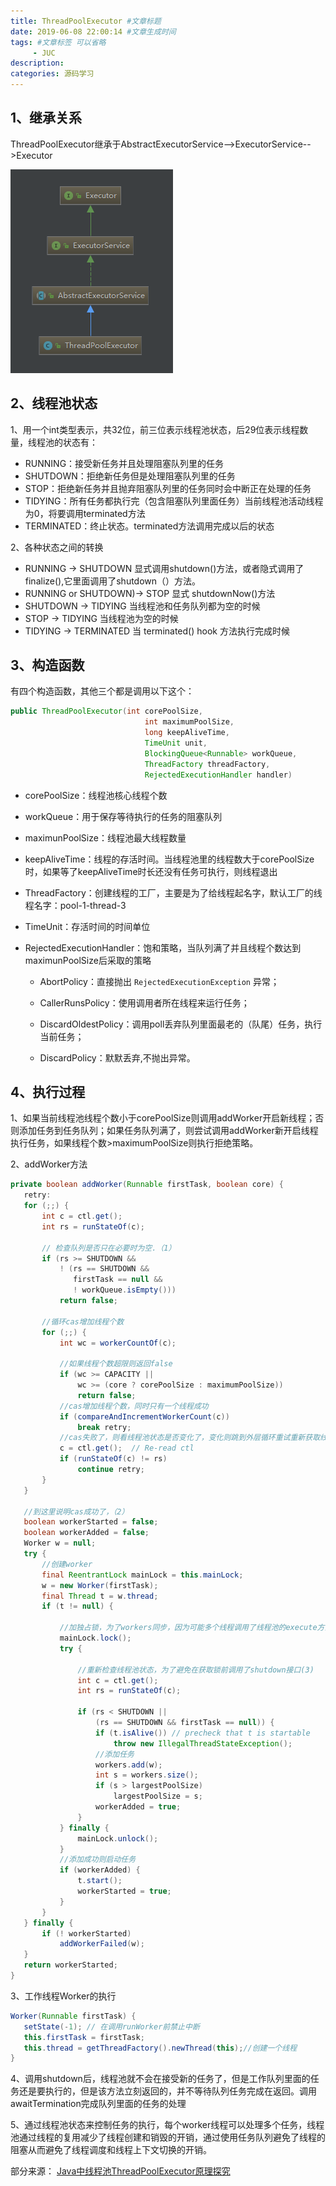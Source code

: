 ```yaml
---
title: ThreadPoolExecutor #文章标题
date: 2019-06-08 22:00:14 #文章生成时间
tags: #文章标签 可以省略
     - JUC
description: 
categories: 源码学习
---
```

## 1、继承关系

ThreadPoolExecutor继承于AbstractExecutorService\-\-\>ExecutorService\-\-\>Executor

![类继承关系图](ThreadPoolExecutor/Image.png)
## 2、线程池状态

1、用一个int类型表示，共32位，前三位表示线程池状态，后29位表示线程数量，线程池的状态有：

* RUNNING：接受新任务并且处理阻塞队列里的任务
* SHUTDOWN：拒绝新任务但是处理阻塞队列里的任务
* STOP：拒绝新任务并且抛弃阻塞队列里的任务同时会中断正在处理的任务
* TIDYING：所有任务都执行完（包含阻塞队列里面任务）当前线程池活动线程为0，将要调用terminated方法
* TERMINATED：终止状态。terminated方法调用完成以后的状态

2、各种状态之间的转换

* RUNNING \-\> SHUTDOWN
显式调用shutdown\(\)方法，或者隐式调用了finalize\(\),它里面调用了shutdown（）方法。
* RUNNING or SHUTDOWN\)\-\> STOP
显式 shutdownNow\(\)方法
* SHUTDOWN \-\> TIDYING
当线程池和任务队列都为空的时候
* STOP \-\> TIDYING
当线程池为空的时候
* TIDYING \-\> TERMINATED
当 terminated\(\) hook 方法执行完成时候

## 3、构造函数

有四个构造函数，其他三个都是调用以下这个：

```java
public ThreadPoolExecutor(int corePoolSize,
                              int maximumPoolSize,
                              long keepAliveTime,
                              TimeUnit unit,
                              BlockingQueue<Runnable> workQueue,
                              ThreadFactory threadFactory,
                              RejectedExecutionHandler handler) 
```
* corePoolSize：线程池核心线程个数
* workQueue：用于保存等待执行的任务的阻塞队列
* maximunPoolSize：线程池最大线程数量
* keepAliveTime：线程的存活时间。当线程池里的线程数大于corePoolSize时，如果等了keepAliveTime时长还没有任务可执行，则线程退出
* ThreadFactory：创建线程的工厂，主要是为了给线程起名字，默认工厂的线程名字：pool\-1\-thread\-3
* TimeUnit：存活时间的时间单位
* RejectedExecutionHandler：饱和策略，当队列满了并且线程个数达到maximunPoolSize后采取的策略

   * AbortPolicy：直接抛出 `RejectedExecutionException` 异常；

   * CallerRunsPolicy：使用调用者所在线程来运行任务；

   * DiscardOldestPolicy：调用poll丢弃队列里面最老的（队尾）任务，执行当前任务；

   * DiscardPolicy：默默丢弃,不抛出异常。

## 4、执行过程

1、如果当前线程池线程个数小于corePoolSize则调用addWorker开启新线程；否则添加任务到任务队列；如果任务队列满了，则尝试调用addWorker新开启线程执行任务，如果线程个数\>maximumPoolSize则执行拒绝策略。

2、addWorker方法

```java
private boolean addWorker(Runnable firstTask, boolean core) {
   retry:
   for (;;) {
       int c = ctl.get();
       int rs = runStateOf(c);

       // 检查队列是否只在必要时为空.（1）
       if (rs >= SHUTDOWN &&
           ! (rs == SHUTDOWN &&
              firstTask == null &&
              ! workQueue.isEmpty()))
           return false;

       //循环cas增加线程个数
       for (;;) {
           int wc = workerCountOf(c);

           //如果线程个数超限则返回false
           if (wc >= CAPACITY ||
               wc >= (core ? corePoolSize : maximumPoolSize))
               return false;
           //cas增加线程个数，同时只有一个线程成功
           if (compareAndIncrementWorkerCount(c))
               break retry;
           //cas失败了，则看线程池状态是否变化了，变化则跳到外层循环重试重新获取线程池状态，否者内层循环重新cas。
           c = ctl.get();  // Re-read ctl
           if (runStateOf(c) != rs)
               continue retry;
       }
   }

   //到这里说明cas成功了，（2）
   boolean workerStarted = false;
   boolean workerAdded = false;
   Worker w = null;
   try {
       //创建worker
       final ReentrantLock mainLock = this.mainLock;
       w = new Worker(firstTask);
       final Thread t = w.thread;
       if (t != null) {

           //加独占锁，为了workers同步，因为可能多个线程调用了线程池的execute方法。
           mainLock.lock();
           try {
               
               //重新检查线程池状态，为了避免在获取锁前调用了shutdown接口(3)
               int c = ctl.get();
               int rs = runStateOf(c);

               if (rs < SHUTDOWN ||
                   (rs == SHUTDOWN && firstTask == null)) {
                   if (t.isAlive()) // precheck that t is startable
                       throw new IllegalThreadStateException();
                   //添加任务
                   workers.add(w);
                   int s = workers.size();
                   if (s > largestPoolSize)
                       largestPoolSize = s;
                   workerAdded = true;
               }
           } finally {
               mainLock.unlock();
           }
           //添加成功则启动任务
           if (workerAdded) {
               t.start();
               workerStarted = true;
           }
       }
   } finally {
       if (! workerStarted)
           addWorkerFailed(w);
   }
   return workerStarted;
}
```
3、工作线程Worker的执行

```java
Worker(Runnable firstTask) {
   setState(-1); // 在调用runWorker前禁止中断
   this.firstTask = firstTask;
   this.thread = getThreadFactory().newThread(this);//创建一个线程
}
```
4、调用shutdown后，线程池就不会在接受新的任务了，但是工作队列里面的任务还是要执行的，但是该方法立刻返回的，并不等待队列任务完成在返回。调用awaitTermination完成队列里面的任务的处理

5、通过线程池状态来控制任务的执行，每个worker线程可以处理多个任务，线程池通过线程的复用减少了线程创建和销毁的开销，通过使用任务队列避免了线程的阻塞从而避免了线程调度和线程上下文切换的开销。


部分来源：
[Java中线程池ThreadPoolExecutor原理探究](http://ifeve.com/java%E4%B8%AD%E7%BA%BF%E7%A8%8B%E6%B1%A0threadpoolexecutor%E5%8E%9F%E7%90%86%E6%8E%A2%E7%A9%B6/)


